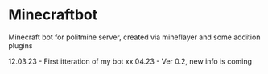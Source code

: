 # Minecraftbot
Minecraft bot for politmine server, created via mineflayer and some addition plugins

12.03.23 - First itteration of my bot
xx.04.23 - Ver 0.2, new info is coming
